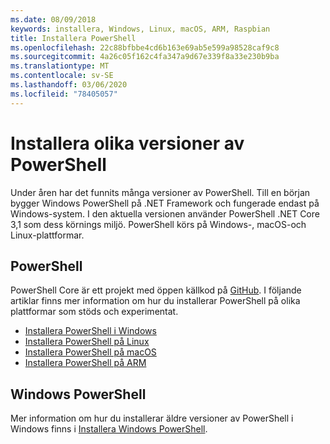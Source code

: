 ```yaml
---
ms.date: 08/09/2018
keywords: installera, Windows, Linux, macOS, ARM, Raspbian
title: Installera PowerShell
ms.openlocfilehash: 22c88bfbbe4cd6b163e69ab5e599a98528caf9c8
ms.sourcegitcommit: 4a26c05f162c4fa347a9d67e339f8a33e230b9ba
ms.translationtype: MT
ms.contentlocale: sv-SE
ms.lasthandoff: 03/06/2020
ms.locfileid: "78405057"
---
```

# <a name="installing-various-versions-of-powershell"></a>Installera olika versioner av PowerShell

Under åren har det funnits många versioner av PowerShell. Till en början bygger Windows PowerShell på .NET Framework och fungerade endast på Windows-system. I den aktuella versionen använder PowerShell .NET Core 3,1 som dess körnings miljö. PowerShell körs på Windows-, macOS-och Linux-plattformar.

## <a name="powershell"></a>PowerShell

PowerShell Core är ett projekt med öppen källkod på [GitHub](https://github.com/powershell/powershell). I följande artiklar finns mer information om hur du installerar PowerShell på olika plattformar som stöds och experimentat.

- [Installera PowerShell i Windows](Installing-PowerShell-Core-on-Windows.md)
- [Installera PowerShell på Linux](Installing-PowerShell-Core-on-Linux.md)
- [Installera PowerShell på macOS](Installing-PowerShell-Core-on-macOS.md)
- [Installera PowerShell på ARM](PowerShell-Core-on-ARM.md)

## <a name="windows-powershell"></a>Windows PowerShell

Mer information om hur du installerar äldre versioner av PowerShell i Windows finns i [Installera Windows PowerShell](installing-windows-powershell.md).
